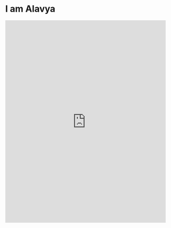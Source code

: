 # I am Alavya

<div style="width:100%;height:0;padding-bottom:126%;position:relative;">
  <iframe src="https://giphy.com/embed/lP8xu5t2DLGG045H8F" width="100%" height="100%" style="position:absolute" frameBorder="0" class="giphy-embed" allowFullScreen></iframe>
  
</div>

